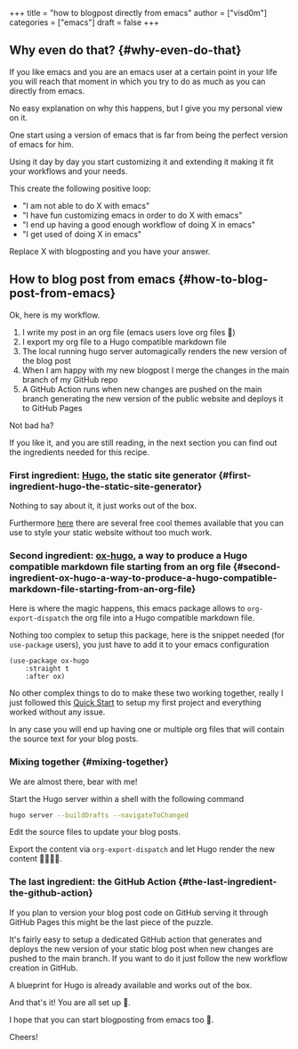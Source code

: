 +++
title = "how to blogpost directly from emacs"
author = ["visd0m"]
categories = ["emacs"]
draft = false
+++

## Why even do that? {#why-even-do-that}

If you like emacs and you are an emacs user at a certain point in your life you will reach that moment in which you try to do as much as you can directly from emacs.

No easy explanation on why this happens, but I give you my personal view on it.

One start using a version of emacs that is far from being the perfect version of emacs for him.

Using it day by day you start customizing it and extending it making it fit your workflows and your needs.

This create the following positive loop:

-   "I am not able to do X with emacs"
-   "I have fun customizing emacs in order to do X with emacs"
-   "I end up having a good enough workflow of doing X in emacs"
-   "I get used of doing X in emacs"

Replace X with blogposting and you have your answer.


## How to blog post from emacs {#how-to-blog-post-from-emacs}

Ok, here is my workflow.

1.  I write my post in an org file (emacs users love org files 🦄)
2.  I export my org file to a Hugo compatible markdown file
3.  The local running hugo server automagically renders the new version of the blog post
4.  When I am happy with my new blogpost I merge the changes in the main branch of my GitHub repo
5.  A GitHub Action runs when new changes are pushed on the main branch generating the new version of the public website and deploys it to GitHub Pages

Not bad ha?

If you like it, and you are still reading, in the next section you can find out the ingredients needed for this recipe.


### First ingredient: [Hugo](https://gohugo.io/), the static site generator {#first-ingredient-hugo-the-static-site-generator}

Nothing to say about it, it just works out of the box.

Furthermore [here](https://themes.gohugo.io/) there are several free cool themes available that you can use to style your static website without too much work.


### Second ingredient: [ox-hugo](https://ox-hugo.scripter.co/), a way to produce a Hugo compatible markdown file starting from an org file {#second-ingredient-ox-hugo-a-way-to-produce-a-hugo-compatible-markdown-file-starting-from-an-org-file}

Here is where the magic happens, this emacs package allows to `org-export-dispatch` the org file into a Hugo compatible markdown file.

Nothing too complex to setup this package, here is the snippet needed (for `use-package` users), you just have to add it to your emacs configuration

```emacs-lisp
(use-package ox-hugo
    :straight t
    :after ox)
```

No other complex things to do to make these two working together, really I just followed this [Quick Start](https://ox-hugo.scripter.co/doc/quick-start/) to setup my first project and everything worked without any issue.

In any case you will end up having one or multiple org files that will contain the source text for your blog posts.


### Mixing together {#mixing-together}

We are almost there, bear with me!

Start the Hugo server within a shell with the following command

```bash
hugo server --buildDrafts --navigateToChanged
```

Edit the source files to update your blog posts.

Export the content via `org-export-dispatch` and let Hugo render the new content 🧑‍🍳😙🤌.


### The last ingredient: the GitHub Action {#the-last-ingredient-the-github-action}

If you plan to version your blog post code on GitHub serving it through GitHub Pages this might be the last piece of the puzzle.

It's fairly easy to setup a dedicated GitHub action that generates and deploys the new version of your static blog post when new changes are pushed to the main branch.
If you want to do it just follow the new workflow creation in GitHub.

A blueprint for Hugo is already available and works out of the box.

And that's it! You are all set up 🎉.

I hope that you can start blogposting from emacs too 🦾.

Cheers!
